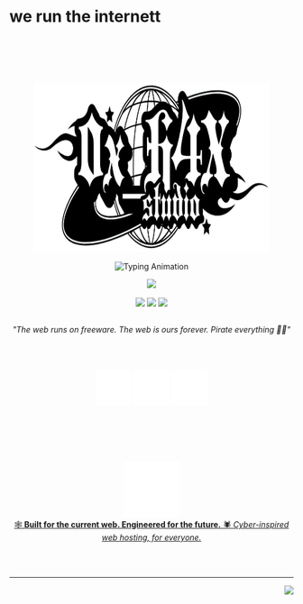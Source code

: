 <h1 align="left">
   we run the internett   
</h1>
<br></br><br></br>

<p align="center">
  <img src="hax-studios.png" width="420" height="300" alt="HAX Studios Logo"/>
</p>

<p align="center">
  <img src="https://readme-typing-svg.herokuapp.com?font=Roboto+Code&size=24&duration=4000&pause=1000&color=FFFFFF&center=true&vCenter=true&width=600&lines=Free+the+web.+Hack+the+planet.;We+are+the+new+pirates.;Cyber+forever.+WWW+forever." alt="Typing Animation">
</p>

<p align="center">
  <a href="https://skillicons.dev">
    <img src="https://skillicons.dev/icons?i=aws,gcp,arch,kali,redhat,raspberrypi,cs,html,css,grafana,vscode,cloudflare,azure,gitlab,php,js,dotnet,docker&perline=9" />
  </a>
</p>


<p align="center">
  <img src="https://img.shields.io/badge/Hack-The%20Planet-black?style=for-the-badge&logo=protonmail&logoColor=white"/>
  <img src="https://img.shields.io/badge/Built%20on-Linux-green?style=for-the-badge&logo=linux&logoColor=white"/>
  <img src="https://img.shields.io/badge/Made%20with-💀%20Open%20Code-black?style=for-the-badge"/>
</p>

##

<p align="center">
  <em>"The web runs on freeware.  
  The web is ours forever.  
  Pirate everything 🏴‍☠️"</em>
</p>



<br></br>

<div align="center">
  
  [![Discord](https://raw.githubusercontent.com/CLorant/readme-social-icons/main/large/light/discord.svg)](https://discord.gg/bcs2Ce4YvX)
  [![Twitter](https://raw.githubusercontent.com/CLorant/readme-social-icons/main/large/light/twitter-x.svg)](https://x.com/xffline)
  [![YouTube](https://raw.githubusercontent.com/CLorant/readme-social-icons/main/large/light/youtube.svg)](https://www.youtube.com/@H4Xcashmoney)

</div>


<br></br>
<br></br>

<p align="center">
  <a href="https://github.com/Spyder-Hosting/">
    <img src="https://github.com/Spyder-Hosting/.github/raw/main/profile/Spyder-logo-white.png" alt="Spyder Hosting" width="100">
    <br/>
    🕸️ <strong>Built for the current web. Engineered for the future.</strong> 🕷️  
    <em>Cyber-inspired web hosting, for everyone.</em>
  </a>
</p>

<br></br>

---
<div align="right">
  <img src="https://visitor-badge.laobi.icu/badge?page_id=0x-h4x.0x-h4x&left_color=black&right_color=darkgrey&left_text=Visitors"  /> 
</div>
